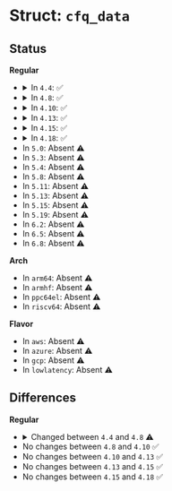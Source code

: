 # Struct: <code>cfq_data</code>

## Status
<b>Regular</b>
<ul>
<li>
<details>
<summary>In <code>4.4</code>: ✅</summary>

```c
struct cfq_data {
    struct request_queue *queue;
    struct cfq_rb_root grp_service_tree;
    struct cfq_group *root_group;
    enum wl_class_t serving_wl_class;
    enum wl_type_t serving_wl_type;
    long unsigned int workload_expires;
    struct cfq_group *serving_group;
    struct rb_root prio_trees[8];
    unsigned int busy_queues;
    unsigned int busy_sync_queues;
    int rq_in_driver;
    int rq_in_flight[2];
    int rq_queued;
    int hw_tag;
    int hw_tag_est_depth;
    unsigned int hw_tag_samples;
    struct timer_list idle_slice_timer;
    struct work_struct unplug_work;
    struct cfq_queue *active_queue;
    struct cfq_io_cq *active_cic;
    sector_t last_position;
    unsigned int cfq_quantum;
    unsigned int cfq_fifo_expire[2];
    unsigned int cfq_back_penalty;
    unsigned int cfq_back_max;
    unsigned int cfq_slice[2];
    unsigned int cfq_slice_async_rq;
    unsigned int cfq_slice_idle;
    unsigned int cfq_group_idle;
    unsigned int cfq_latency;
    unsigned int cfq_target_latency;
    struct cfq_queue oom_cfqq;
    long unsigned int last_delayed_sync;
};
```
</details>
</li>
<li>
<details>
<summary>In <code>4.8</code>: ✅</summary>

```c
struct cfq_data {
    struct request_queue *queue;
    struct cfq_rb_root grp_service_tree;
    struct cfq_group *root_group;
    enum wl_class_t serving_wl_class;
    enum wl_type_t serving_wl_type;
    u64 workload_expires;
    struct cfq_group *serving_group;
    struct rb_root prio_trees[8];
    unsigned int busy_queues;
    unsigned int busy_sync_queues;
    int rq_in_driver;
    int rq_in_flight[2];
    int rq_queued;
    int hw_tag;
    int hw_tag_est_depth;
    unsigned int hw_tag_samples;
    struct hrtimer idle_slice_timer;
    struct work_struct unplug_work;
    struct cfq_queue *active_queue;
    struct cfq_io_cq *active_cic;
    sector_t last_position;
    unsigned int cfq_quantum;
    unsigned int cfq_back_penalty;
    unsigned int cfq_back_max;
    unsigned int cfq_slice_async_rq;
    unsigned int cfq_latency;
    u64 cfq_fifo_expire[2];
    u64 cfq_slice[2];
    u64 cfq_slice_idle;
    u64 cfq_group_idle;
    u64 cfq_target_latency;
    struct cfq_queue oom_cfqq;
    u64 last_delayed_sync;
};
```
</details>
</li>
<li>
<details>
<summary>In <code>4.10</code>: ✅</summary>

```c
struct cfq_data {
    struct request_queue *queue;
    struct cfq_rb_root grp_service_tree;
    struct cfq_group *root_group;
    enum wl_class_t serving_wl_class;
    enum wl_type_t serving_wl_type;
    u64 workload_expires;
    struct cfq_group *serving_group;
    struct rb_root prio_trees[8];
    unsigned int busy_queues;
    unsigned int busy_sync_queues;
    int rq_in_driver;
    int rq_in_flight[2];
    int rq_queued;
    int hw_tag;
    int hw_tag_est_depth;
    unsigned int hw_tag_samples;
    struct hrtimer idle_slice_timer;
    struct work_struct unplug_work;
    struct cfq_queue *active_queue;
    struct cfq_io_cq *active_cic;
    sector_t last_position;
    unsigned int cfq_quantum;
    unsigned int cfq_back_penalty;
    unsigned int cfq_back_max;
    unsigned int cfq_slice_async_rq;
    unsigned int cfq_latency;
    u64 cfq_fifo_expire[2];
    u64 cfq_slice[2];
    u64 cfq_slice_idle;
    u64 cfq_group_idle;
    u64 cfq_target_latency;
    struct cfq_queue oom_cfqq;
    u64 last_delayed_sync;
};
```
</details>
</li>
<li>
<details>
<summary>In <code>4.13</code>: ✅</summary>

```c
struct cfq_data {
    struct request_queue *queue;
    struct cfq_rb_root grp_service_tree;
    struct cfq_group *root_group;
    enum wl_class_t serving_wl_class;
    enum wl_type_t serving_wl_type;
    u64 workload_expires;
    struct cfq_group *serving_group;
    struct rb_root prio_trees[8];
    unsigned int busy_queues;
    unsigned int busy_sync_queues;
    int rq_in_driver;
    int rq_in_flight[2];
    int rq_queued;
    int hw_tag;
    int hw_tag_est_depth;
    unsigned int hw_tag_samples;
    struct hrtimer idle_slice_timer;
    struct work_struct unplug_work;
    struct cfq_queue *active_queue;
    struct cfq_io_cq *active_cic;
    sector_t last_position;
    unsigned int cfq_quantum;
    unsigned int cfq_back_penalty;
    unsigned int cfq_back_max;
    unsigned int cfq_slice_async_rq;
    unsigned int cfq_latency;
    u64 cfq_fifo_expire[2];
    u64 cfq_slice[2];
    u64 cfq_slice_idle;
    u64 cfq_group_idle;
    u64 cfq_target_latency;
    struct cfq_queue oom_cfqq;
    u64 last_delayed_sync;
};
```
</details>
</li>
<li>
<details>
<summary>In <code>4.15</code>: ✅</summary>

```c
struct cfq_data {
    struct request_queue *queue;
    struct cfq_rb_root grp_service_tree;
    struct cfq_group *root_group;
    enum wl_class_t serving_wl_class;
    enum wl_type_t serving_wl_type;
    u64 workload_expires;
    struct cfq_group *serving_group;
    struct rb_root prio_trees[8];
    unsigned int busy_queues;
    unsigned int busy_sync_queues;
    int rq_in_driver;
    int rq_in_flight[2];
    int rq_queued;
    int hw_tag;
    int hw_tag_est_depth;
    unsigned int hw_tag_samples;
    struct hrtimer idle_slice_timer;
    struct work_struct unplug_work;
    struct cfq_queue *active_queue;
    struct cfq_io_cq *active_cic;
    sector_t last_position;
    unsigned int cfq_quantum;
    unsigned int cfq_back_penalty;
    unsigned int cfq_back_max;
    unsigned int cfq_slice_async_rq;
    unsigned int cfq_latency;
    u64 cfq_fifo_expire[2];
    u64 cfq_slice[2];
    u64 cfq_slice_idle;
    u64 cfq_group_idle;
    u64 cfq_target_latency;
    struct cfq_queue oom_cfqq;
    u64 last_delayed_sync;
};
```
</details>
</li>
<li>
<details>
<summary>In <code>4.18</code>: ✅</summary>

```c
struct cfq_data {
    struct request_queue *queue;
    struct cfq_rb_root grp_service_tree;
    struct cfq_group *root_group;
    enum wl_class_t serving_wl_class;
    enum wl_type_t serving_wl_type;
    u64 workload_expires;
    struct cfq_group *serving_group;
    struct rb_root prio_trees[8];
    unsigned int busy_queues;
    unsigned int busy_sync_queues;
    int rq_in_driver;
    int rq_in_flight[2];
    int rq_queued;
    int hw_tag;
    int hw_tag_est_depth;
    unsigned int hw_tag_samples;
    struct hrtimer idle_slice_timer;
    struct work_struct unplug_work;
    struct cfq_queue *active_queue;
    struct cfq_io_cq *active_cic;
    sector_t last_position;
    unsigned int cfq_quantum;
    unsigned int cfq_back_penalty;
    unsigned int cfq_back_max;
    unsigned int cfq_slice_async_rq;
    unsigned int cfq_latency;
    u64 cfq_fifo_expire[2];
    u64 cfq_slice[2];
    u64 cfq_slice_idle;
    u64 cfq_group_idle;
    u64 cfq_target_latency;
    struct cfq_queue oom_cfqq;
    u64 last_delayed_sync;
};
```
</details>
</li>
<li>
In <code>5.0</code>: Absent ⚠️
</li>
<li>
In <code>5.3</code>: Absent ⚠️
</li>
<li>
In <code>5.4</code>: Absent ⚠️
</li>
<li>
In <code>5.8</code>: Absent ⚠️
</li>
<li>
In <code>5.11</code>: Absent ⚠️
</li>
<li>
In <code>5.13</code>: Absent ⚠️
</li>
<li>
In <code>5.15</code>: Absent ⚠️
</li>
<li>
In <code>5.19</code>: Absent ⚠️
</li>
<li>
In <code>6.2</code>: Absent ⚠️
</li>
<li>
In <code>6.5</code>: Absent ⚠️
</li>
<li>
In <code>6.8</code>: Absent ⚠️
</li>
</ul>
<b>Arch</b>
<ul>
<li>
In <code>arm64</code>: Absent ⚠️
</li>
<li>
In <code>armhf</code>: Absent ⚠️
</li>
<li>
In <code>ppc64el</code>: Absent ⚠️
</li>
<li>
In <code>riscv64</code>: Absent ⚠️
</li>
</ul>
<b>Flavor</b>
<ul>
<li>
In <code>aws</code>: Absent ⚠️
</li>
<li>
In <code>azure</code>: Absent ⚠️
</li>
<li>
In <code>gcp</code>: Absent ⚠️
</li>
<li>
In <code>lowlatency</code>: Absent ⚠️
</li>
</ul>

## Differences
<b>Regular</b>
<ul>
<li>
<details>
<summary>Changed between <code>4.4</code> and <code>4.8</code> ⚠️</summary>
<ul>
<li>
<b>Field type changed. </b>
<code>long unsigned int workload_expires</code> ➡️ <code>u64 workload_expires</code>
</li>
<li>
<b>Field type changed. </b>
<code>struct timer_list idle_slice_timer</code> ➡️ <code>struct hrtimer idle_slice_timer</code>
</li>
<li>
<b>Field type changed. </b>
<code>unsigned int cfq_fifo_expire[2]</code> ➡️ <code>u64 cfq_fifo_expire[2]</code>
</li>
<li>
<b>Field type changed. </b>
<code>unsigned int cfq_slice[2]</code> ➡️ <code>u64 cfq_slice[2]</code>
</li>
<li>
<b>Field type changed. </b>
<code>unsigned int cfq_slice_idle</code> ➡️ <code>u64 cfq_slice_idle</code>
</li>
<li>
<b>Field type changed. </b>
<code>unsigned int cfq_group_idle</code> ➡️ <code>u64 cfq_group_idle</code>
</li>
<li>
<b>Field type changed. </b>
<code>unsigned int cfq_target_latency</code> ➡️ <code>u64 cfq_target_latency</code>
</li>
<li>
<b>Field type changed. </b>
<code>long unsigned int last_delayed_sync</code> ➡️ <code>u64 last_delayed_sync</code>
</li>
</ul>
</details>
</li>
<li>
No changes between <code>4.8</code> and <code>4.10</code> ✅
</li>
<li>
No changes between <code>4.10</code> and <code>4.13</code> ✅
</li>
<li>
No changes between <code>4.13</code> and <code>4.15</code> ✅
</li>
<li>
No changes between <code>4.15</code> and <code>4.18</code> ✅
</li>
</ul>
